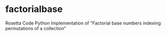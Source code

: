 # factorialbase
Rosetta Code Python Implementation of "Factorial base numbers indexing permutations of a collection"
